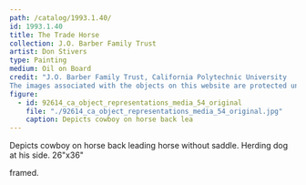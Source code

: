 ```yaml
---
path: /catalog/1993.1.40/
id: 1993.1.40
title: The Trade Horse
collection: J.O. Barber Family Trust
artist: Don Stivers
type: Painting
medium: Oil on Board
credit: "J.O. Barber Family Trust, California Polytechnic University
The images associated with the objects on this website are protected under United States copyright laws. We are pleased to share these materials as an educational resource for the public for non-commercial, educational and personal use only, or for fair use as defined by law."
figure:
  - id: 92614_ca_object_representations_media_54_original
    file: "./92614_ca_object_representations_media_54_original.jpg"
    caption: Depicts cowboy on horse back lea
---
```

Depicts cowboy on horse back leading horse without saddle. Herding dog at his side.
26"x36"

framed.
